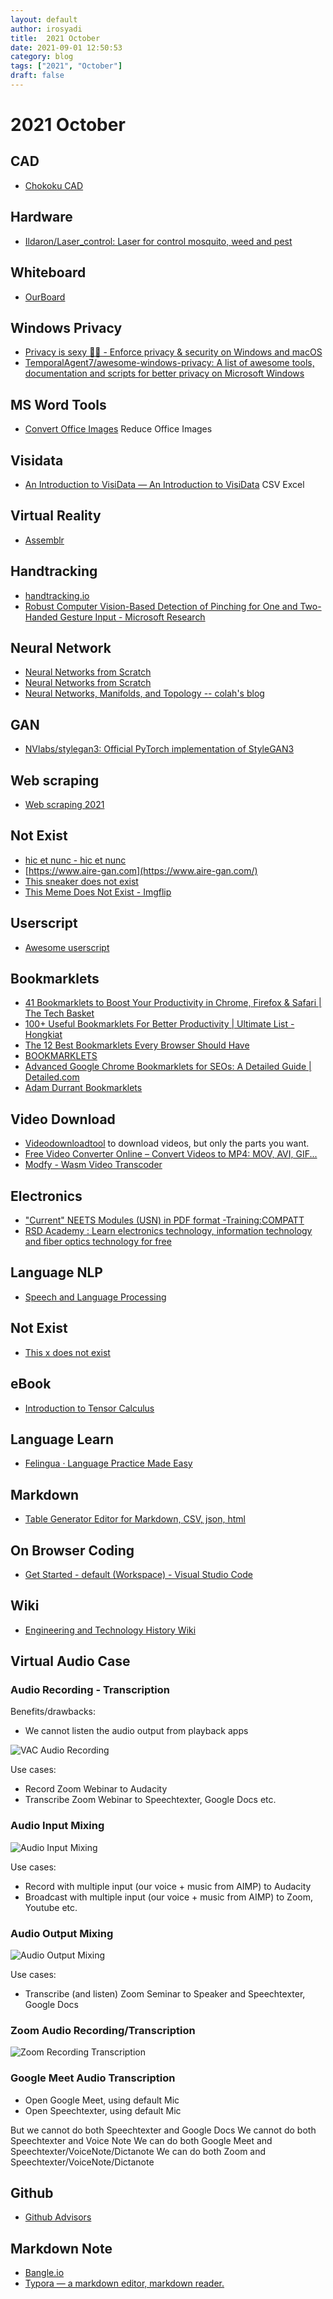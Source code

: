 ```yaml
---
layout: default
author: irosyadi
title:  2021 October
date: 2021-09-01 12:50:53
category: blog
tags: ["2021", "October"]
draft: false
---
```


# 2021 October

## CAD
- [Chokoku CAD](https://ittakun.sakura.ne.jp/chokokucad/)

## Hardware
- [Ildaron/Laser_control: Laser for control mosquito, weed and pest](https://github.com/Ildaron/Laser_control)

## Whiteboard
- [OurBoard](https://www.ourboard.io/)

## Windows Privacy
- [Privacy is sexy 🍑🍆 - Enforce privacy & security on Windows and macOS](https://privacy.sexy/)
- [TemporalAgent7/awesome-windows-privacy: A list of awesome tools, documentation and scripts for better privacy on Microsoft Windows](https://github.com/TemporalAgent7/awesome-windows-privacy)

## MS Word Tools
- [Convert Office Images](https://convert-office.pics/) Reduce Office Images

## Visidata
- [An Introduction to VisiData — An Introduction to VisiData](https://jsvine.github.io/intro-to-visidata/index.html) CSV Excel

## Virtual Reality
- [Assemblr](https://www.assemblrworld.com/)

## Handtracking
- [handtracking.io](https://handtracking.io/)
- [Robust Computer Vision-Based Detection of Pinching for One and Two-Handed Gesture Input - Microsoft Research](https://www.microsoft.com/en-us/research/publication/robust-computer-vision-based-detection-pinching-one-two-handed-gesture-input/)

## Neural Network
- [Neural Networks from Scratch](https://aegeorge42.github.io/)
- [Neural Networks from Scratch](https://nnfs.io/)
- [Neural Networks, Manifolds, and Topology -- colah's blog](https://colah.github.io/posts/2014-03-NN-Manifolds-Topology/)

## GAN
- [NVlabs/stylegan3: Official PyTorch implementation of StyleGAN3](https://github.com/NVlabs/stylegan3)

## Web scraping
- [Web scraping 2021](https://mihaisplace.blog/2021/10/03/the-state-of-web-scraping-in-2021/)

## Not Exist
- [hic et nunc - hic et nunc](https://www.hicetnunc.xyz/AIREGAN)
- [https://www.aire-gan.com](https://www.aire-gan.com/)
- [This sneaker does not exist](https://thissneakerdoesnotexist.com/)
- [This Meme Does Not Exist - Imgflip](https://imgflip.com/ai-meme)

## Userscript
- [Awesome userscript](https://project-awesome.org/brunocvcunha/awesome-userscripts)

## Bookmarklets
- [41 Bookmarklets to Boost Your Productivity in Chrome, Firefox & Safari | The Tech Basket](https://www.thetechbasket.com/most-useful-bookmarklets/)
- [100+ Useful Bookmarklets For Better Productivity | Ultimate List - Hongkiat](https://www.hongkiat.com/blog/100-useful-bookmarklets-for-better-productivity-ultimate-list/)
- [The 12 Best Bookmarklets Every Browser Should Have](https://www.online-tech-tips.com/cool-websites/the-12-best-bookmarklets-every-browser-should-have/)
- [BOOKMARKLETS](https://caiorss.github.io/bookmarklets)
- [Advanced Google Chrome Bookmarklets for SEOs: A Detailed Guide | Detailed.com](https://detailed.com/chrome-bookmarklets-seo/)
- [Adam Durrant Bookmarklets](https://www.adamdurrant.co.uk/blog/bookmarklets)

## Video Download
- [Videodownloadtool](https://videodownloadtool.io/)   to download videos, but only the parts you want.
- [Free Video Converter Online – Convert Videos to MP4: MOV, AVI, GIF...](https://vidds.co/free-video-converter/)
- [Modfy - Wasm Video Transcoder](https://modfy.video/)

## Electronics
- ["Current" NEETS Modules (USN) in PDF format -Training:COMPATT](http://www.compatt.com/Tutorials/NEETS/NEETS.html)
- [RSD Academy : Learn electronics technology, information technology and fiber optics technology for free](https://rsdacademy.net/)

## Language NLP
- [Speech and Language Processing](https://web.stanford.edu/~jurafsky/slp3/)

## Not Exist
- [This x does not exist](https://thisxdoesnotexist.com/)

## eBook
- [Introduction to Tensor Calculus](https://grinfeld.org/books/An-Introduction-To-Tensor-Calculus/)

## Language Learn
- [Felingua · Language Practice Made Easy](https://felingua.com/)

## Markdown
- [Table Generator Editor for Markdown, CSV, json, html](https://eviltester.github.io/grid-table-editor/#)

## On Browser Coding
- [Get Started - default (Workspace) - Visual Studio Code](https://vscode.dev/)

## Wiki
- [Engineering and Technology History Wiki](https://ethw.org/Main_Page)

## Virtual Audio Case
### Audio Recording - Transcription

Benefits/drawbacks:

- We cannot listen the audio output from playback apps

![VAC Audio Recording](_v_images/20211023055131420_4883.png)

Use cases:

- Record Zoom Webinar to Audacity
- Transcribe Zoom Webinar to Speechtexter, Google Docs etc.

### Audio Input Mixing

![Audio Input Mixing](_v_images/20211023055947660_4903.png)

Use cases:

- Record with multiple input (our voice + music from AIMP) to Audacity
- Broadcast with multiple input (our voice + music from AIMP) to Zoom, Youtube etc.

### Audio Output Mixing

![Audio Output Mixing](_v_images/20211023060503358_26770.png)

Use cases:

- Transcribe (and listen) Zoom Seminar to Speaker and Speechtexter, Google Docs

### Zoom Audio Recording/Transcription

![Zoom Recording Transcription](_v_images/20211023061101034_12558.png)


### Google Meet Audio Transcription

- Open Google Meet, using default Mic
- Open Speechtexter, using default Mic

But we cannot do both Speechtexter and Google Docs
We cannot do both Speechtexter and Voice Note
We can do both Google Meet and Speechtexter/VoiceNote/Dictanote
We can do both Zoom and Speechtexter/VoiceNote/Dictanote


## Github
- [Github Advisors](https://education.github.com/teachers/advisors)

## Markdown Note
- [Bangle.io](https://bangle.io/)
- [Typora — a markdown editor, markdown reader.](https://typora.io/)